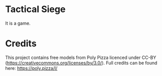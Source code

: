 # Tactical Siege
 It is a game.


# Credits
This project contains free models from Poly Pizza licenced under CC-BY (https://creativecommons.org/licenses/by/3.0/). Full credits can be found here: https://poly.pizza/l/
